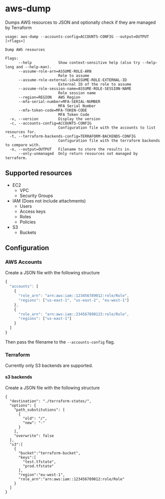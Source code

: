 # aws-dump

Dumps AWS resources to JSON and optionally check if they are managed by Terraform

```
usage: aws-dump --accounts-config=ACCOUNTS-CONFIG --output=OUTPUT [<flags>]

Dump AWS resources

Flags:
      --help            Show context-sensitive help (also try --help-long and --help-man).
      --assume-role-arn=ASSUME-ROLE-ARN  
                        Role to assume
      --assume-role-external-id=ASSUME-ROLE-EXTERNAL-ID  
                        External ID of the role to assume
      --assume-role-session-name=ASSUME-ROLE-SESSION-NAME  
                        Role session name
      --region=REGION   AWS Region
      --mfa-serial-number=MFA-SERIAL-NUMBER  
                        MFA Serial Number
      --mfa-token-code=MFA-TOKEN-CODE  
                        MFA Token Code
  -v, --version         Display the version
  -c, --accounts-config=ACCOUNTS-CONFIG  
                        Configuration file with the accounts to list resources for.
  -t, --terraform-backends-config=TERRAFORM-BACKENDS-CONFIG  
                        Configuration file with the terraform backends to compare with.
  -o, --output=OUTPUT   Filename to store the results in.
      --only-unmanaged  Only return resources not managed by terraform.
```

## Supported resources

* EC2
  * VPC
  * Security Groups
* IAM (Does not include attachments)
  * Users
  * Access keys
  * Roles
  * Policies
* S3
  * Buckets

## Configuration

### AWS Accounts

Create a JSON file with the following structure

```js
{
  "accounts": [
    {
      "role_arn": "arn:aws:iam::123456789012:role/Role",
      "regions": ["us-east-1", "us-east-2", "eu-west-1"]
    },
    {
      "role_arn": "arn:aws:iam::234567890123:role/Role",
      "regions": ["us-east-1"]
    }
  ]
}
```

Then pass the filename to the `--accounts-config` flag.

### Terraform

Currently only S3 backends are supported.

#### s3 backends

Create a JSON file with the following structure

```
{
  "destination": "./terraform-states/",
  "options": {
    "path_substitutions": [
      {
        "old": "/",
        "new": "-"
      }
    ],
    "overwrite": false
  },
  "s3":[
    {
      "bucket":"terraform-bucket",
      "keys":[
        "test.tfstate",
        "prod.tfstate"
      ],
      "region":"eu-west-1",
      "role_arn":"arn:aws:iam::123456789012:role/Role"
    }
  ]
}
```
